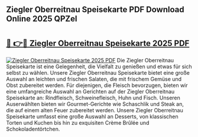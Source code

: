 ## Ziegler Oberreitnau Speisekarte PDF Download Online 2025 QPZel

# <h2><a href="http://gca52l.nevu.top/?p=Ziegler+Oberreitnau+Speisekarte">🔗 👉🔴 Ziegler Oberreitnau Speisekarte 2025 PDF</a></h2>

[![Ziegler Oberreitnau Speisekarte 2025 PDF](https://i.imgur.com/dBaPXMq.png)](http://gca52l.nevu.top/?p=Ziegler+Oberreitnau+Speisekarte)
Die Ziegler Oberreitnau Speisekarte ist eine Gelegenheit, die Vielfalt zu genießen und etwas für sich selbst zu wählen. Unsere Ziegler Oberreitnau Speisekarte bietet eine große Auswahl an leichten und frischen Salaten, die mit frischem Gemüse und Obst zubereitet werden. Für diejenigen, die Fleisch bevorzugen, bieten wir eine umfangreiche Auswahl an Gerichten auf der Ziegler Oberreitnau Speisekarte an: Rindfleisch, Schweinefleisch, Huhn und Fisch. Unseren Auserwählten bieten wir Gourmet-Gerichte wie Schaschlik und Steak an, die auf einem alten Feuer zubereitet werden. Unsere Ziegler Oberreitnau Speisekarte umfasst eine große Auswahl an Desserts, von klassischen Torten und Kuchen bis hin zu exquisiten Crème Brûlée und Schokoladentörtchen.
